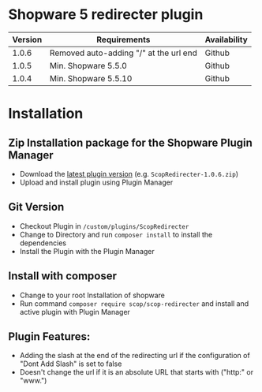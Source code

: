# Shopware 5 redirecter plugin

| Version 	| Requirements               	| Availability                            |
|---------	|----------------------------	|-----------------------------------------|
| 1.0.6     	| Removed auto-adding "/" at the url end    	  | Github                                	|
| 1.0.5     	| Min. Shopware 5.5.0    	  | Github                                	|
| 1.0.4     	| Min. Shopware 5.5.10    	| Github                                	|

# Installation

## Zip Installation package for the Shopware Plugin Manager

* Download the [latest plugin version](https://github.com/scope01-GmbH/ScopRedirecter/releases/latest/) (e.g. `ScopRedirecter-1.0.6.zip`)
* Upload and install plugin using Plugin Manager

## Git Version
* Checkout Plugin in `/custom/plugins/ScopRedirecter`
* Change to Directory and run `composer install` to install the dependencies
* Install the Plugin with the Plugin Manager

## Install with composer
* Change to your root Installation of shopware
* Run command `composer require scop/scop-redirecter` and install and active plugin with Plugin Manager

## Plugin Features:
* Adding the slash at the end of the redirecting url if the configuration of "Dont Add Slash" is set to false
* Doesn't change the url if it is an absolute URL that starts with ("http:" or "www.")
